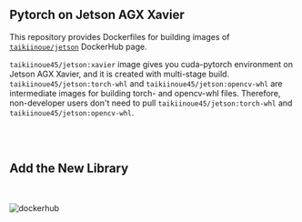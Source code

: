 ## Pytorch on Jetson AGX Xavier

This repository provides Dockerfiles for building images of [`taikiinoue/jetson`](https://hub.docker.com/repository/docker/taikiinoue45/jetson) DockerHub page. 

`taikiinoue45/jetson:xavier` image gives you cuda-pytorch environment on Jetson AGX Xavier, and it is created with multi-stage build. `taikiinoue45/jetson:torch-whl` and `taikiinoue45/jetson:opencv-whl` are intermediate images for building torch- and opencv-whl files. Therefore, non-developer users don't need to pull `taikiinoue45/jetson:torch-whl` and `taikiinoue45/jetson:opencv-whl`.  

<br>
<br>

## Add the New Library
<br>

![dockerhub](https://user-images.githubusercontent.com/29189728/83947516-76139180-a852-11ea-93e1-632dbaec4dbd.png)
